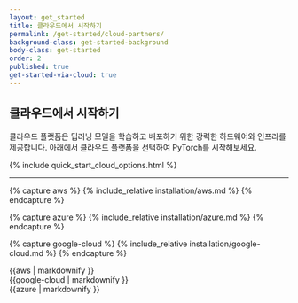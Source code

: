 ```yaml
---
layout: get_started
title: 클라우드에서 시작하기
permalink: /get-started/cloud-partners/
background-class: get-started-background
body-class: get-started
order: 2
published: true
get-started-via-cloud: true
---
```


## 클라우드에서 시작하기

<div class="container-fluid quick-start-module quick-starts">
  <div class="cloud-options-col">
    <p>클라우드 플랫폼은 딥러닝 모델을 학습하고 배포하기 위한 강력한 하드웨어와 인프라를 제공합니다. 아래에서 클라우드 플랫폼을 선택하여 PyTorch를 시작해보세요.</p>
    {% include quick_start_cloud_options.html %}
  </div>
</div>

---

{% capture aws %}
{% include_relative installation/aws.md %}
{% endcapture %}

{% capture azure %}
{% include_relative installation/azure.md %}
{% endcapture %}

{% capture google-cloud %}
{% include_relative installation/google-cloud.md %}
{% endcapture %}


<div id="cloud">
  <div class="platform aws">{{aws | markdownify }}</div>
  <div class="platform google-cloud">{{google-cloud | markdownify }}</div>
  <div class="platform microsoft-azure">{{azure | markdownify }}</div>
</div>

<script page-id="get-started-via-cloud-partners" src="{{ site.baseurl }}/assets/menu-tab-selection.js"></script>
<script src="{{ site.baseurl }}/assets/quick-start-module.js"></script>
<script src="{{ site.baseurl }}/assets/show-screencast.js"></script>
